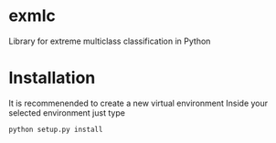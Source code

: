 # exmlc
Library for extreme multiclass classification in Python

# Installation
It is recommenended to create a new virtual environment
Inside your selected environment just type
```bash
python setup.py install
```
